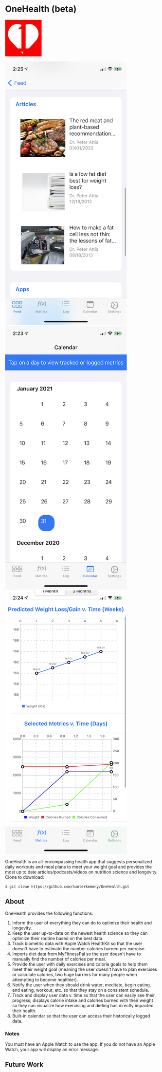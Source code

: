# OneHealth (beta)

![alt text](https://github.com/hunterkemeny/OneHealth/blob/master/OneHealth/Assets.xcassets/AppIcon.appiconset/OneHealthLogo.png "OneHealth Logo")

![alt text](https://github.com/hunterkemeny/OneHealth/blob/master/OneHealth/Assets.xcassets/Articles.imageset/IMG_0455.PNG "Articles Photo")
![alt text](https://github.com/hunterkemeny/OneHealth/blob/master/OneHealth/Assets.xcassets/Calendar.imageset/IMG_0449.PNG "Calendar Photo")
![alt text](https://github.com/hunterkemeny/OneHealth/blob/master/OneHealth/Assets.xcassets/Data.imageset/IMG_0452.PNG "Data Photo")

OneHealth is an all-encompassing health app that suggests personalized daily workouts and meal plans to meet your weight goal and provides the most up to date articles/podcasts/videos on nutrition science and longevity. Clone to download:

```shell
$ git clone https://github.com/hunterkemeny/OneHealth.git
```

## About
OneHealth provides the following functions:

1. Inform the user of everything they can do to optimize their health and longevity.
2. Keep the user up-to-date on the newest health science so they can optimize their routine based on the best data.
3. Track biometric data with Apple Watch HealthKit so that the user doesn't have to estimate the number calories burned per exercise.
4. Imports diet data from MyFitnessPal so the user doesn't have to manually find the number of calories per meal.
5. Provide the user with daily exercises and calorie goals to help them meet their weight goal (meaning the user doesn't have to plan exercises or calculate calories, two huge barriers for many people when attempting to become healthier).
6. Notify the user when they should drink water, meditate, begin eating, end eating, workout, etc. so that they stay on a consistent schedule.
7. Track and display user data v. time so that the user can easily see their progress; displays calorie intake and calories burned with their weight so they can visualize how exercising and dieting has directly impacted their health.
8. Built-in calendar so that the user can access their historically logged data.

### Notes
You must have an Apple Watch to use the app. If you do not have an Apple Watch, your app will display an error message.

## Future Work
